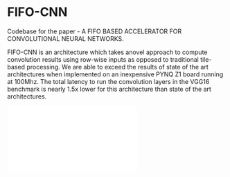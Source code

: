 # FIFO-CNN
Codebase for the paper - A FIFO BASED ACCELERATOR FOR CONVOLUTIONAL NEURAL NETWORKS.

FIFO-CNN is an  architecture  which  takes  anovel  approach  to  compute  convolution  results  using  row-wise  inputs  as  opposed  to  traditional  tile-based  processing. We are able to exceed the results of state of the art architectures when implemented on an inexpensive PYNQ Z1 board running at 100Mhz.  The total latency to run the convolution layers in the VGG16 benchmark is nearly 1.5x lower for this architecture than state of the art architectures.

![CNN](docs/CNN_channels.pdf)
